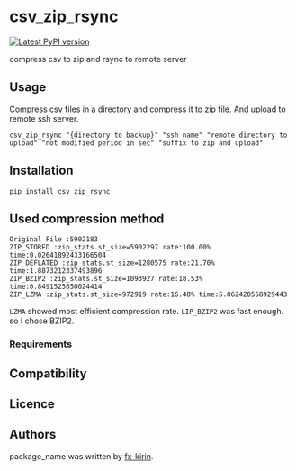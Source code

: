 # csv_zip_rsync

[![Latest PyPI version](https://img.shields.io/pypi/v/package_name.svg)](https://pypi.python.org/pypi/csv_zip_rsync)

compress csv to zip and rsync to remote server

## Usage

Compress csv files in a directory and compress it to zip file. And upload to remote ssh server.

```
csv_zip_rsync "{directory to backup}" "ssh name" "remote directory to upload" "not modified period in sec" "suffix to zip and upload"
```

## Installation

```
pip install csv_zip_rsync
```

## Used compression method

```
Original File :5902183
ZIP_STORED :zip_stats.st_size=5902297 rate:100.00% time:0.02641892433166504
ZIP_DEFLATED :zip_stats.st_size=1280575 rate:21.70% time:1.8873212337493896
ZIP_BZIP2 :zip_stats.st_size=1093927 rate:18.53% time:0.8491525650024414
ZIP_LZMA :zip_stats.st_size=972919 rate:16.48% time:5.862420558929443
```
`LZMA` showed most efficient compression rate. `LIP_BZIP2` was fast enough. so I chose BZIP2.

### Requirements

## Compatibility

## Licence

## Authors

package\_name was written by [fx-kirin](fx.kirin@gmail.com).
